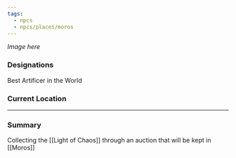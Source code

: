 ```yaml
---
tags:
  - npcs
  - npcs/places/moros
---
```

*Image here*

### Designations
Best Artificer in the World

### Current Location


___
### Summary
Collecting the [[Light of Chaos]] through an auction that will be kept in [[Moros]]